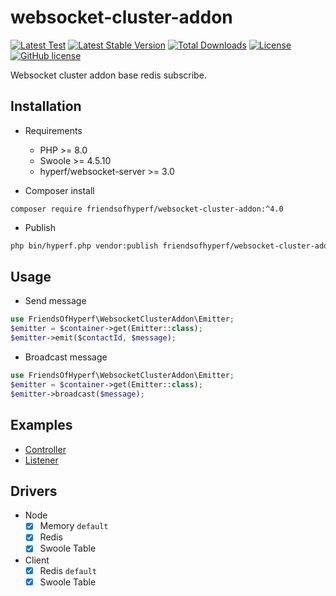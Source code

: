 # websocket-cluster-addon

[![Latest Test](https://github.com/friendsofhyperf/websocket-cluster-addon/workflows/tests/badge.svg)](https://github.com/friendsofhyperf/websocket-cluster-addon)
[![Latest Stable Version](https://img.shields.io/packagist/v/friendsofhyperf/websocket-cluster-addon)](https://packagist.org/packages/friendsofhyperf/websocket-cluster-addon)
[![Total Downloads](https://img.shields.io/packagist/dt/friendsofhyperf/websocket-cluster-addon)](https://packagist.org/packages/friendsofhyperf/websocket-cluster-addon)
[![License](https://img.shields.io/packagist/l/friendsofhyperf/websocket-cluster-addon)](https://github.com/friendsofhyperf/websocket-cluster-addon)
[![GitHub license](https://img.shields.io/github/license/friendsofhyperf/websocket-cluster-addon)](https://github.com/friendsofhyperf/websocket-cluster-addon)

Websocket cluster addon base redis subscribe.

## Installation

- Requirements

  - PHP >= 8.0
  - Swoole >= 4.5.10
  - hyperf/websocket-server >= 3.0

- Composer install

~~~base
composer require friendsofhyperf/websocket-cluster-addon:^4.0
~~~

- Publish

~~~bash
php bin/hyperf.php vendor:publish friendsofhyperf/websocket-cluster-addon
~~~

## Usage

- Send message

~~~php
use FriendsOfHyperf\WebsocketClusterAddon\Emitter;
$emitter = $container->get(Emitter::class);
$emitter->emit($contactId, $message);
~~~

- Broadcast message

~~~php
use FriendsOfHyperf\WebsocketClusterAddon\Emitter;
$emitter = $container->get(Emitter::class);
$emitter->broadcast($message);
~~~

## Examples

- [Controller](examples/Controller/WebSocketController.php)
- [Listener](examples/Listener/StatusChangedListener.php)

## Drivers

- Node
  - [x] Memory `default`
  - [x] Redis
  - [x] Swoole Table

- Client
  - [x] Redis `default`
  - [x] Swoole Table
